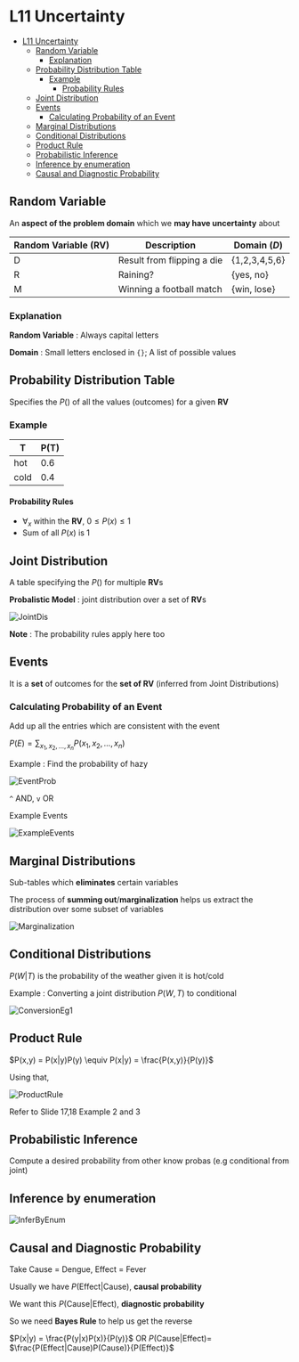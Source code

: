# L11 Uncertainty

- [L11 Uncertainty](#l11-uncertainty)
  - [Random Variable](#random-variable)
    - [Explanation](#explanation)
  - [Probability Distribution Table](#probability-distribution-table)
    - [Example](#example)
      - [Probability Rules](#probability-rules)
  - [Joint Distribution](#joint-distribution)
  - [Events](#events)
    - [Calculating Probability of an Event](#calculating-probability-of-an-event)
  - [Marginal Distributions](#marginal-distributions)
  - [Conditional Distributions](#conditional-distributions)
  - [Product Rule](#product-rule)
  - [Probabilistic Inference](#probabilistic-inference)
  - [Inference by enumeration](#inference-by-enumeration)
  - [Causal and Diagnostic Probability](#causal-and-diagnostic-probability)

## Random Variable

An **aspect of the problem domain** which we **may have uncertainty** about

| Random Variable (RV) | Description                | Domain ($D$)  |
| -------------------- | -------------------------- | ------------- |
| D                    | Result from flipping a die | {1,2,3,4,5,6} |
| R                    | Raining?                   | {yes, no}     |
| M                    | Winning a football match   | {win, lose}   |

### Explanation

**Random Variable** : Always capital letters

**Domain** : Small letters enclosed in `{}`; A list of possible values

## Probability Distribution Table

Specifies the $P()$ of all the values (outcomes) for a given **RV**

### Example

| T    | P(T) |
| ---- | ---- |
| hot  | 0.6  |
| cold | 0.4  |

#### Probability Rules

- $\forall_x$ within the **RV**, $0 \leq P(x) \leq 1$
- Sum of all $P(x)$ is 1

## Joint Distribution

A table specifying the $P()$ for multiple **RV**s

**Probalistic Model** : joint distribution over a set of **RV**s

![JointDis](Image/JointDistribution.jpg)

**Note** : The probability rules apply here too

## Events

It is a **set** of outcomes for the **set of RV** (inferred from Joint Distributions)

### Calculating Probability of an Event

Add up all the entries which are consistent with the event

$P(E) = \sum_{x_1, x_2, ..., x_n} P(x_1, x_2, ..., x_n)$ 

Example : Find the probability of hazy

![EventProb](Image/EventProb.jpg)

`^` AND, `v` OR

Example Events

![ExampleEvents](Image/ExampleEvents.jpg)

## Marginal Distributions

Sub-tables which **eliminates** certain variables

The process of **summing out**/**marginalization** helps us extract the distribution over some subset of variables

![Marginalization](Image/Marginal.jpg)

## Conditional Distributions

$P(W|T)$ is the probability of the weather given it is hot/cold

Example : Converting a joint distribution $P(W,T)$ to conditional

![ConversionEg1](Image/ConditionalEg1.jpg)

## Product Rule

$P(x,y) = P(x|y)P(y) \equiv P(x|y) = \frac{P(x,y)}{P(y)}$

Using that,

![ProductRule](Image/ProductRule.jpg)

Refer to Slide 17,18 Example 2 and 3

## Probabilistic Inference

Compute a desired probability from other know probas (e.g conditional from joint)

## Inference by enumeration

![InferByEnum](Image/InferenceByEnum.jpg)

## Causal and Diagnostic Probability

Take Cause = Dengue, Effect = Fever

Usually we have $P($Effect$|$Cause$)$, **causal probability**

We want this $P($Cause$|$Effect$)$, **diagnostic probability**

So we need **Bayes Rule** to help us get the reverse

$P(x|y) = \frac{P(y|x)P(x)}{P(y)}$ OR $P($Cause$|$Effect$) =$ $\frac{P(Effect|Cause)P(Cause)}{P(Effect)}$

